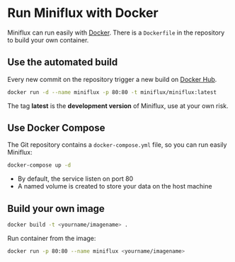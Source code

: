 Run Miniflux with Docker
========================

Miniflux can run easily with [Docker](https://www.docker.com).
There is a `Dockerfile` in the repository to build your own container.

Use the automated build
-----------------------

Every new commit on the repository trigger a new build on [Docker Hub](https://registry.hub.docker.com/u/miniflux/miniflux/).

```bash
docker run -d --name miniflux -p 80:80 -t miniflux/miniflux:latest
```

The tag **latest** is the **development version** of Miniflux, use at your own risk.

Use Docker Compose
------------------

The Git repository contains a `docker-compose.yml` file, so you can run easily Miniflux:

```bash
docker-compose up -d
```

- By default, the service listen on port 80
- A named volume is created to store your data on the host machine

Build your own image
--------------------

```bash
docker build -t <yourname/imagename> .
```

Run container from the image:

```bash
docker run -p 80:80 --name miniflux <yourname/imagename>
```
